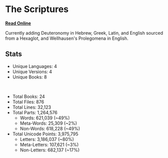 # The Scriptures

**[Read Online](https://r-neal-kelly.github.io/the_scriptures/)**

Currently adding Deuteronomy in Hebrew, Greek, Latin, and English sourced from a Hexaglot, and Wellhausen's Prolegomena in English.

## Stats

- Unique Languages: 4
- Unique Versions: 4
- Unique Books: 8

<br>

- Total Books: 24
- Total Files: 876
- Total Lines: 32,123
- Total Parts: 1,264,576
    - Words: 621,039 (~49%)
    - Meta-Words: 25,309 (~2%)
    - Non-Words: 618,228 (~49%)
- Total Unicode Points: 3,975,795
    - Letters: 3,186,037 (~80%)
    - Meta-Letters: 107,621 (~3%)
    - Non-Letters: 682,137 (~17%)
